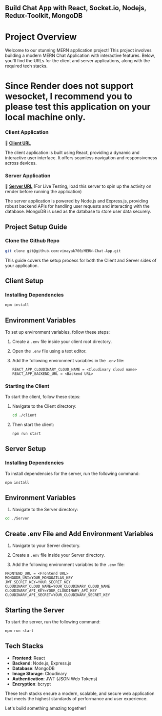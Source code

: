﻿## Build Chat App with React, Socket.io, Nodejs, Redux-Toolkit, MongoDB

# Project Overview

Welcome to our stunning MERN application project! This project involves building a modern MERN Chat Application with interactive features. Below, you'll find the URLs for the client and server applications, along with the required tech stacks.

# Since Render does not support wesocket, I recommend you to please test this application on your local machine only. 

### Client Application

🚀 **[Client URL](https://uhoochat.netlify.app/)**   

The client application is built using React, providing a dynamic and interactive user interface. It offers seamless navigation and responsiveness across devices.

### Server Application

🔧 **[Server URL](https://mern-chat-app-6dwh.onrender.com)**  (For Live Testing, load this server to spin up the activity on render before running the application)

The server application is powered by Node.js and Express.js, providing robust backend APIs for handling user requests and interacting with the database. MongoDB is used as the database to store user data securely.

## Project Setup Guide

### Clone the Github Repo
```sh
git clone git@github.com:vinayak700/MERN-Chat-App.git
```

This guide covers the setup process for both the Client and Server sides of your application.

## Client Setup

### Installing Dependencies

```sh
npm install
```
## Environment Variables

To set up environment variables, follow these steps:

1. Create a `.env` file inside your client root directory.

2. Open the `.env` file using a text editor.

3. Add the following environment variables in the `.env` file:

   ```plaintext
   REACT_APP_CLOUDINARY_CLOUD_NAME = <Cloudinary cloud name>
   REACT_APP_BACKEND_URL = <Backend URL>
### Starting the Client

To start the client, follow these steps:

1. Navigate to the Client directory:

    ```sh
    cd ./client
    ```

2. Then start the client:

    ```sh
    npm run start
    ```
## Server Setup

### Installing Dependencies

To install dependencies for the server, run the following command:

```sh
npm install
```

## Environment Variables

1. Navigate to the Server directory:

```sh
cd ./Server
```

## Create .env File and Add Environment Variables

1. Navigate to your Server directory.

2. Create a `.env` file inside your Server directory.

3. Add the following environment variables to the `.env` file:

```plaintext
FRONTEND_URL = <Frontend URL>
MONGODB_URI=YOUR_MONGOATLAS_KEY
JWT_SECRET_KEY=YOUR_SECRET_KEY
CLOUDINARY_CLOUD_NAME=YOUR_CLOUDINARY_CLOUD_NAME
CLOUDINARY_API_KEY=YOUR_CLOUDINARY_API_KEY
CLOUDINARY_API_SECRET=YOUR_CLOUDINARY_SECRET_KEY
```
## Starting the Server

To start the server, run the following command:

```sh
npm run start
```

## Tech Stacks

- **Frontend**: React
- **Backend**: Node.js, Express.js
- **Database**: MongoDB
- **Image Storage**: Cloudinary
- **Authentication**: JWT (JSON Web Tokens)
- **Encryption**: bcrypt

These tech stacks ensure a modern, scalable, and secure web application that meets the highest standards of performance and user experience.

Let's build something amazing together!

